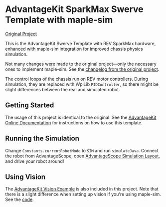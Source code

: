 # AdvantageKit SparkMax Swerve Template with maple-sim

[Original Project](https://github.com/Mechanical-Advantage/AdvantageKit/releases/download/v4.0.0-beta-1/AdvantageKit_SparkSwerveTemplate.zip)

This is the AdvantageKit Swerve Template with REV SparkMax hardware, enhanced with maple-sim integration for improved chassis physics simulation.

Not many changes were made to the original project—only the necessary ones to implement maple-sim. See the [changelog from the original project](https://github.com/Shenzhen-Robotics-Alliance/maple-sim/commit/17cf2894008e4fa45492efa3937123494879ef81).

The control loops of the chassis run on REV motor controllers.  During simulation, they are replaced with WpiLib `PIDController`, so there might be slight differences between the real and simulated robot.

## Getting Started
The usage of this project is identical to the original. See the [AdvantageKit Online Documentation](https://docs.advantagekit.org/getting-started/template-projects/spark-swerve-template) for instructions on how to use this template.

## Running the Simulation
Change `Constants.currentRobotMode` to `SIM` and run `simulateJava`.
Connect the robot from AdvantageScope, open [AdvantageScope Simulation Layout](./AdvantageScope%20Simulation.json), and drive your robot around!

## Using Vision
The [AdvantageKit Vision Example](https://docs.advantagekit.org/getting-started/template-projects/vision-template) is also included in this project. Note that there is a slight difference when setting up vision if you're using maple-sim. See the [code](https://github.com/Shenzhen-Robotics-Alliance/maple-sim/blob/c7f0c858c68351f91118f2042e88d0f0ef40d865/templates/AdvantageKit_SparkSwerveTemplate-maple-sim/src/main/java/frc/robot/RobotContainer.java#L86-L91).
